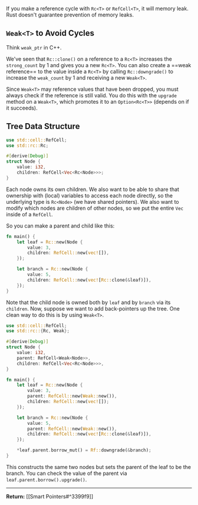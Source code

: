 If you make a reference cycle with `Rc<T>` or `RefCell<T>`, it will memory leak. Rust doesn't guarantee prevention of memory leaks.

## `Weak<T>` to Avoid Cycles

Think `weak_ptr` in C++.

We've seen that `Rc::clone()` on a reference to a `Rc<T>` increases the `strong_count` by 1 and gives you a new `Rc<T>`. You can also create a ==weak reference== to the value inside a `Rc<T>` by calling `Rc::downgrade()` to increase the `weak_count` by 1 and receiving a new `Weak<T>`.

Since `Weak<T>` may reference values that have been dropped, you must always check if the reference is still valid. You do this with the `upgrade` method on a `Weak<T>`, which promotes it to an `Option<Rc<T>>` (depends on if it succeeds).

## Tree Data Structure

```rust
use std::cell::RefCell;
use std::rc::Rc;

#[derive(Debug)]
struct Node {
	value: i32,
	children: RefCell<Vec<Rc<Node>>>;
}
```

Each node owns its own children. We also want to be able to share that ownership with (local) variables to access each node directly, so the underlying type is `Rc<Node>` (we have shared pointers). We also want to modify which nodes are children of other nodes, so we put the entire `Vec` inside of a `RefCell`.

So you can make a parent and child like this:

```rust
fn main() {
	let leaf = Rc::new(Node {
		value: 3,
		children: RefCell::new(vec![]),
	});

	let branch = Rc::new(Node {
		value: 5,
		children: RefCell::new(vec![Rc::clone(&leaf)]),
	});
}
```

Note that the child node is owned both by `leaf` and by `branch` via its `children`. Now, suppose we want to add back-pointers up the tree. One clean way to do this is by using `Weak<T>`.

```rust
use std::cell::RefCell;
use std::rc::{Rc, Weak};

#[derive(Debug)]
struct Node {
	value: i32,
	parent: RefCell<Weak<Node>>,
	children: RefCell<Vec<Rc<Node>>>,
}

fn main() {
	let leaf = Rc::new(Node {
		value: 3,
		parent: RefCell::new(Weak::new()),
		children: RefCell::new(vec![]);
	});

	let branch = Rc::new(Node {
		value: 5,
		parent: RefCell::new(Weak::new()),
		children: RefCell::new(vec![Rc::clone(&leaf)]),
	});

	*leaf.parent.borrow_mut() = Rf::downgrade(&branch);
}
```

This constructs the same two nodes but sets the parent of the leaf to be the branch. You can check the value of the parent via `leaf.parent.borrow().upgrade()`.

---

**Return:** [[Smart Pointers#^3399f9]]